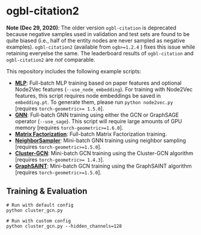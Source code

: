 # ogbl-citation2

**Note (Dec 29, 2020)**: The older version `ogbl-citation` is deprecated because negative samples used in validation and test sets are found to be quite biased (i.e., half of the entity nodes are never sampled as negative examples). `ogbl-citation2` (available from `ogb>=1.2.4` ) fixes this issue while retaining everyelse the same. The leaderboard results of `ogbl-citation` and `ogbl-citation2` are *not* comparable. 

This repository includes the following example scripts:

* **[MLP](https://github.com/snap-stanford/ogb/blob/master/examples/linkproppred/citation/mlp.py)**: Full-batch MLP training based on paper features and optional Node2Vec features (`--use_node_embedding`). For training with Node2Vec features, this script requires node embeddings be saved in `embedding.pt`. To generate them, please run `python node2vec.py` [requires `torch-geometric>= 1.5.0`].
* **[GNN](https://github.com/snap-stanford/ogb/blob/master/examples/linkproppred/citation/gnn.py)**: Full-batch GNN training using either the GCN or GraphSAGE operator (`--use_sage`). This script will require large amounts of GPU memory [requires `torch-geometric>=1.6.0`].
* **[Matrix Factorization](https://github.com/snap-stanford/ogb/blob/master/examples/linkproppred/citation/mf.py)**: Full-batch Matrix Factorization training.
* **[NeighborSampler](https://github.com/snap-stanford/ogb/blob/master/examples/linkproppred/citation/sampler.py)**: Mini-batch GNN training using neighbor sampling [requires `torch-geometric>=1.5.0`].
* **[Cluster-GCN](https://github.com/snap-stanford/ogb/blob/master/examples/linkproppred/citation/cluster_gcn.py)**: Mini-batch GCN training using the Cluster-GCN algorithm [requires `torch-geometric>= 1.4.3`].
* **[GraphSAINT](https://github.com/snap-stanford/ogb/blob/master/examples/linkproppred/citation/graph_saint.py)**: Mini-batch GCN training using the GraphSAINT algorithm [requires `torch-geometric>=1.5.0`].

## Training & Evaluation

```
# Run with default config
python cluster_gcn.py

# Run with custom config
python cluster_gcn.py --hidden_channels=128
```

